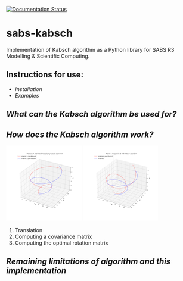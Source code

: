 [![Documentation Status](https://readthedocs.org/projects/sabs-kabsch/badge/?version=latest&style=flat-square)](https://sabs-kabsch.readthedocs.io/en/latest/?badge=latest&style=flat-square)
# sabs-kabsch
Implementation of Kabsch algorithm as a Python library for SABS R3 Modelling &amp; Scientific Computing. 

## Instructions for use:
 
- *Installation*
- *Examples*

## *What can the Kabsch algorithm be used for?*

## *How does the Kabsch algorithm work?*

  <img src="https://github.com/gemmagordon/sabs-kabsch/blob/main/examples/A%20vs%20B%20pre-Kabsch.png" width="40%" /> <img src="https://github.com/gemmagordon/sabs-kabsch/blob/main/examples/A%20vs%20B%20post-Kabsch.png" width="40%" />

1) Translation
2) Computing a covariance matrix
3) Computing the optimal rotation matrix

## *Remaining limitations of algorithm and this implementation*
